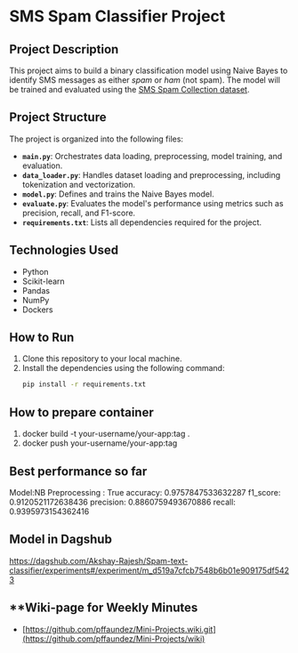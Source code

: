 # SMS Spam Classifier Project

## **Project Description**
This project aims to build a binary classification model using Naive Bayes to identify SMS messages as either *spam* or *ham* (not spam). The model will be trained and evaluated using the [SMS Spam Collection dataset](https://archive.ics.uci.edu/ml/datasets/SMS+Spam+Collection).

## **Project Structure**
The project is organized into the following files:
- **`main.py`**: Orchestrates data loading, preprocessing, model training, and evaluation.
- **`data_loader.py`**: Handles dataset loading and preprocessing, including tokenization and vectorization.
- **`model.py`**: Defines and trains the Naive Bayes model.
- **`evaluate.py`**: Evaluates the model's performance using metrics such as precision, recall, and F1-score.
- **`requirements.txt`**: Lists all dependencies required for the project.

## **Technologies Used**
- Python
- Scikit-learn
- Pandas
- NumPy
- Dockers

## **How to Run**
1. Clone this repository to your local machine.
2. Install the dependencies using the following command:
   ```bash
   pip install -r requirements.txt

## **How to prepare container**
1. docker build -t your-username/your-app:tag .
2. docker push your-username/your-app:tag


## Best performance so far

Model:NB 
Preprocessing : True
accuracy: 0.9757847533632287
f1_score: 0.9120521172638436
precision: 0.8860759493670886
recall: 0.9395973154362416

## Model in Dagshub

https://dagshub.com/Akshay-Rajesh/Spam-text-classifier/experiments#/experiment/m_d519a7cfcb7548b6b01e909175df5423

## **Wiki-page for Weekly Minutes
- [https://github.com/pffaundez/Mini-Projects.wiki.git](https://github.com/pffaundez/Mini-Projects/wiki)
